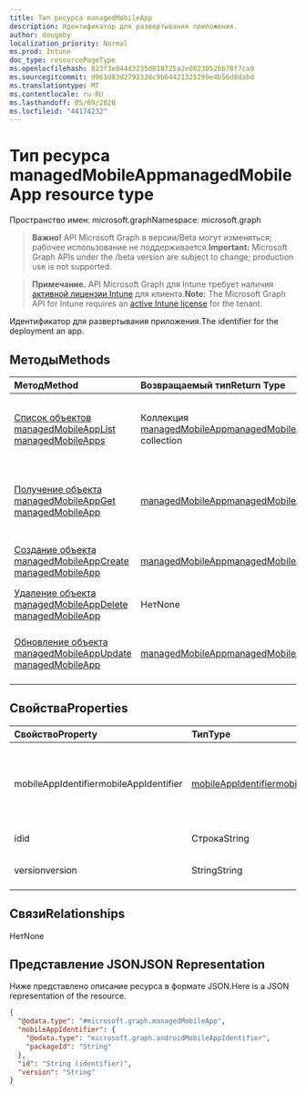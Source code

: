 ```yaml
---
title: Тип ресурса managedMobileApp
description: Идентификатор для развертывания приложения.
author: dougeby
localization_priority: Normal
ms.prod: Intune
doc_type: resourcePageType
ms.openlocfilehash: 823f3e044d3235d018725a2e08230526b78f7ca9
ms.sourcegitcommit: d961d83d2792328c9b64421325299e4b56d8dabd
ms.translationtype: MT
ms.contentlocale: ru-RU
ms.lasthandoff: 05/09/2020
ms.locfileid: "44174232"
---
```

# <a name="managedmobileapp-resource-type"></a><span data-ttu-id="b2928-103">Тип ресурса managedMobileApp</span><span class="sxs-lookup"><span data-stu-id="b2928-103">managedMobileApp resource type</span></span>

<span data-ttu-id="b2928-104">Пространство имен: microsoft.graph</span><span class="sxs-lookup"><span data-stu-id="b2928-104">Namespace: microsoft.graph</span></span>

> <span data-ttu-id="b2928-105">**Важно!** API Microsoft Graph в версии/Beta могут изменяться; рабочее использование не поддерживается.</span><span class="sxs-lookup"><span data-stu-id="b2928-105">**Important:** Microsoft Graph APIs under the /beta version are subject to change; production use is not supported.</span></span>

> <span data-ttu-id="b2928-106">**Примечание.** API Microsoft Graph для Intune требует наличия [активной лицензии Intune](https://go.microsoft.com/fwlink/?linkid=839381) для клиента.</span><span class="sxs-lookup"><span data-stu-id="b2928-106">**Note:** The Microsoft Graph API for Intune requires an [active Intune license](https://go.microsoft.com/fwlink/?linkid=839381) for the tenant.</span></span>

<span data-ttu-id="b2928-107">Идентификатор для развертывания приложения.</span><span class="sxs-lookup"><span data-stu-id="b2928-107">The identifier for the deployment an app.</span></span>

## <a name="methods"></a><span data-ttu-id="b2928-108">Методы</span><span class="sxs-lookup"><span data-stu-id="b2928-108">Methods</span></span>
|<span data-ttu-id="b2928-109">Метод</span><span class="sxs-lookup"><span data-stu-id="b2928-109">Method</span></span>|<span data-ttu-id="b2928-110">Возвращаемый тип</span><span class="sxs-lookup"><span data-stu-id="b2928-110">Return Type</span></span>|<span data-ttu-id="b2928-111">Описание</span><span class="sxs-lookup"><span data-stu-id="b2928-111">Description</span></span>|
|:---|:---|:---|
|[<span data-ttu-id="b2928-112">Список объектов managedMobileApp</span><span class="sxs-lookup"><span data-stu-id="b2928-112">List managedMobileApps</span></span>](../api/intune-mam-managedmobileapp-list.md)|<span data-ttu-id="b2928-113">Коллекция [managedMobileApp](../resources/intune-mam-managedmobileapp.md)</span><span class="sxs-lookup"><span data-stu-id="b2928-113">[managedMobileApp](../resources/intune-mam-managedmobileapp.md) collection</span></span>|<span data-ttu-id="b2928-114">Список свойств и связей объектов [managedMobileApp](../resources/intune-mam-managedmobileapp.md).</span><span class="sxs-lookup"><span data-stu-id="b2928-114">List properties and relationships of the [managedMobileApp](../resources/intune-mam-managedmobileapp.md) objects.</span></span>|
|[<span data-ttu-id="b2928-115">Получение объекта managedMobileApp</span><span class="sxs-lookup"><span data-stu-id="b2928-115">Get managedMobileApp</span></span>](../api/intune-mam-managedmobileapp-get.md)|[<span data-ttu-id="b2928-116">managedMobileApp</span><span class="sxs-lookup"><span data-stu-id="b2928-116">managedMobileApp</span></span>](../resources/intune-mam-managedmobileapp.md)|<span data-ttu-id="b2928-117">Чтение свойств и связей объекта [managedMobileApp](../resources/intune-mam-managedmobileapp.md).</span><span class="sxs-lookup"><span data-stu-id="b2928-117">Read properties and relationships of the [managedMobileApp](../resources/intune-mam-managedmobileapp.md) object.</span></span>|
|[<span data-ttu-id="b2928-118">Создание объекта managedMobileApp</span><span class="sxs-lookup"><span data-stu-id="b2928-118">Create managedMobileApp</span></span>](../api/intune-mam-managedmobileapp-create.md)|[<span data-ttu-id="b2928-119">managedMobileApp</span><span class="sxs-lookup"><span data-stu-id="b2928-119">managedMobileApp</span></span>](../resources/intune-mam-managedmobileapp.md)|<span data-ttu-id="b2928-120">Создание объекта [managedMobileApp](../resources/intune-mam-managedmobileapp.md).</span><span class="sxs-lookup"><span data-stu-id="b2928-120">Create a new [managedMobileApp](../resources/intune-mam-managedmobileapp.md) object.</span></span>|
|[<span data-ttu-id="b2928-121">Удаление объекта managedMobileApp</span><span class="sxs-lookup"><span data-stu-id="b2928-121">Delete managedMobileApp</span></span>](../api/intune-mam-managedmobileapp-delete.md)|<span data-ttu-id="b2928-122">Нет</span><span class="sxs-lookup"><span data-stu-id="b2928-122">None</span></span>|<span data-ttu-id="b2928-123">Удаляет объект [managedMobileApp](../resources/intune-mam-managedmobileapp.md).</span><span class="sxs-lookup"><span data-stu-id="b2928-123">Deletes a [managedMobileApp](../resources/intune-mam-managedmobileapp.md).</span></span>|
|[<span data-ttu-id="b2928-124">Обновление объекта managedMobileApp</span><span class="sxs-lookup"><span data-stu-id="b2928-124">Update managedMobileApp</span></span>](../api/intune-mam-managedmobileapp-update.md)|[<span data-ttu-id="b2928-125">managedMobileApp</span><span class="sxs-lookup"><span data-stu-id="b2928-125">managedMobileApp</span></span>](../resources/intune-mam-managedmobileapp.md)|<span data-ttu-id="b2928-126">Обновление свойств объекта [managedMobileApp](../resources/intune-mam-managedmobileapp.md).</span><span class="sxs-lookup"><span data-stu-id="b2928-126">Update the properties of a [managedMobileApp](../resources/intune-mam-managedmobileapp.md) object.</span></span>|

## <a name="properties"></a><span data-ttu-id="b2928-127">Свойства</span><span class="sxs-lookup"><span data-stu-id="b2928-127">Properties</span></span>
|<span data-ttu-id="b2928-128">Свойство</span><span class="sxs-lookup"><span data-stu-id="b2928-128">Property</span></span>|<span data-ttu-id="b2928-129">Тип</span><span class="sxs-lookup"><span data-stu-id="b2928-129">Type</span></span>|<span data-ttu-id="b2928-130">Описание</span><span class="sxs-lookup"><span data-stu-id="b2928-130">Description</span></span>|
|:---|:---|:---|
|<span data-ttu-id="b2928-131">mobileAppIdentifier</span><span class="sxs-lookup"><span data-stu-id="b2928-131">mobileAppIdentifier</span></span>|[<span data-ttu-id="b2928-132">mobileAppIdentifier</span><span class="sxs-lookup"><span data-stu-id="b2928-132">mobileAppIdentifier</span></span>](../resources/intune-mam-mobileappidentifier.md)|<span data-ttu-id="b2928-133">Идентификатор приложения с типом его операционной системы.</span><span class="sxs-lookup"><span data-stu-id="b2928-133">The identifier for an app with it's operating system type.</span></span>|
|<span data-ttu-id="b2928-134">id</span><span class="sxs-lookup"><span data-stu-id="b2928-134">id</span></span>|<span data-ttu-id="b2928-135">Строка</span><span class="sxs-lookup"><span data-stu-id="b2928-135">String</span></span>|<span data-ttu-id="b2928-136">Ключ объекта.</span><span class="sxs-lookup"><span data-stu-id="b2928-136">Key of the entity.</span></span>|
|<span data-ttu-id="b2928-137">version</span><span class="sxs-lookup"><span data-stu-id="b2928-137">version</span></span>|<span data-ttu-id="b2928-138">String</span><span class="sxs-lookup"><span data-stu-id="b2928-138">String</span></span>|<span data-ttu-id="b2928-139">Версия объекта.</span><span class="sxs-lookup"><span data-stu-id="b2928-139">Version of the entity.</span></span>|

## <a name="relationships"></a><span data-ttu-id="b2928-140">Связи</span><span class="sxs-lookup"><span data-stu-id="b2928-140">Relationships</span></span>
<span data-ttu-id="b2928-141">Нет</span><span class="sxs-lookup"><span data-stu-id="b2928-141">None</span></span>

## <a name="json-representation"></a><span data-ttu-id="b2928-142">Представление JSON</span><span class="sxs-lookup"><span data-stu-id="b2928-142">JSON Representation</span></span>
<span data-ttu-id="b2928-143">Ниже представлено описание ресурса в формате JSON.</span><span class="sxs-lookup"><span data-stu-id="b2928-143">Here is a JSON representation of the resource.</span></span>
<!-- {
  "blockType": "resource",
  "keyProperty": "id",
  "@odata.type": "microsoft.graph.managedMobileApp"
}
-->
``` json
{
  "@odata.type": "#microsoft.graph.managedMobileApp",
  "mobileAppIdentifier": {
    "@odata.type": "microsoft.graph.androidMobileAppIdentifier",
    "packageId": "String"
  },
  "id": "String (identifier)",
  "version": "String"
}
```



